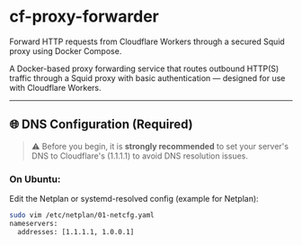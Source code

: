 # cf-proxy-forwarder
Forward HTTP requests from Cloudflare Workers through a secured Squid proxy using Docker Compose.

A Docker-based proxy forwarding service that routes outbound HTTP(S) traffic through a Squid proxy with basic authentication — designed for use with Cloudflare Workers.

---

## 🌐 DNS Configuration (Required)

> ⚠️ Before you begin, it is **strongly recommended** to set your server's DNS to Cloudflare's (1.1.1.1) to avoid DNS resolution issues.

### On Ubuntu:

Edit the Netplan or systemd-resolved config (example for Netplan):

```bash
sudo vim /etc/netplan/01-netcfg.yaml
nameservers:
  addresses: [1.1.1.1, 1.0.0.1]
